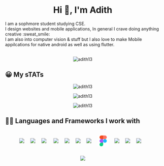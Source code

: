 <h1 align="center">Hi 👋, I'm Adith</h1>
I am a sophmore student studying CSE. <br>
I design websites and mobile applications, In general I crave doing anything creative :sweat_smile: <br>
I am also into computer vision & stuff but I also love to make Mobile appilcations for native android as well as using flutter.<br><br>

<p align="center">
<img src="https://38.media.tumblr.com/2755ad90cc83b624f80fbccf9e11c1d1/tumblr_nd3o97YI9I1spxinyo1_250.gif" width = "200px" alt="adith13"/>
</p>

## :grinning: My sTATs 

<p align="center">
<img src="https://github-readme-streak-stats.herokuapp.com/?user=adith13&theme=ayu-mirage" alt="adith13"  />
</p>

<p align="center">
<img src="https://github-readme-stats.vercel.app/api?username=adith13&theme=ayu-mirage&show_icons=true&hide=issues,contribs&count_private=true&line_height=21" alt="adith13"  />
</p>

<p align = "center">
<img src="https://github-readme-stats.vercel.app/api/top-langs/?username=adith13&count_private=true&layout=compact&theme=ayu-mirage" alt="adith13" />
</p>



## :ng_man: Languages and Frameworks I work with

<p align = "center">
<br>
<img src="https://cdn.jsdelivr.net/gh/devicons/devicon@latest/icons/c/c-original.svg" width="35px" align="center">&nbsp;&nbsp;&nbsp;&nbsp;
<img src="https://cdn.jsdelivr.net/gh/devicons/devicon@latest/icons/python/python-original.svg" width="35px" align="center">&nbsp;&nbsp;&nbsp;&nbsp;
<img src="https://cdn.jsdelivr.net/gh/devicons/devicon@latest/icons/git/git-original.svg" width="35px" align="center">&nbsp;&nbsp;&nbsp;&nbsp;&nbsp;
<img src="https://cdn.jsdelivr.net/gh/devicons/devicon@latest/icons/kotlin/kotlin-original.svg" width="35px" align="center">&nbsp;&nbsp;&nbsp;&nbsp;
<img src="https://cdn.jsdelivr.net/gh/devicons/devicon@latest/icons/flutter/flutter-original.svg" width="35px" align="center">&nbsp;&nbsp;&nbsp;&nbsp;
<img src="https://upload.wikimedia.org/wikipedia/commons/1/18/ISO_C%2B%2B_Logo.svg" width="35px" align="center">&nbsp;&nbsp;&nbsp;&nbsp;
<img src="https://www.vectorlogo.zone/logos/java/java-ar21.svg" width="70px" align="center">&nbsp;&nbsp;&nbsp;&nbsp;
<img src="https://raw.githubusercontent.com/devicons/devicon/2ae2a900d2f041da66e950e4d48052658d850630/icons/figma/figma-original.svg" width="35px" align="center">&nbsp;&nbsp;&nbsp;&nbsp;
<img src="https://upload.wikimedia.org/wikipedia/commons/e/e3/Android_Studio_Icon_%282014-2019%29.svg" width="35px" align="center">&nbsp;&nbsp;&nbsp;&nbsp;
<img src="https://upload.wikimedia.org/wikipedia/commons/c/c2/Adobe_XD_CC_icon.svg" width="35px
" align="center">&nbsp;&nbsp;&nbsp;&nbsp;
<img src="https://upload.wikimedia.org/wikipedia/commons/6/61/HTML5_logo_and_wordmark.svg" width="35px" align="center">&nbsp;&nbsp;&nbsp;&nbsp;
</p>

<p align="center">
<br>
<img src="https://profile-counter.glitch.me/adith13/count.svg" />
</p>
